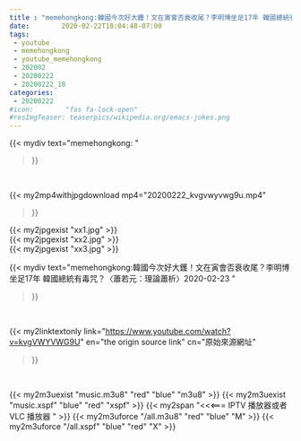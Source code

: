 ```yaml
---
title : "memehongkong:韓國今次好大鑊！文在寅會否衰收尾？李明博坐足17年 韓國總統有毒咒？〈蕭若元：理論蕭析〉2020-02-23 "
date:        2020-02-22T18:04:48-07:00
tags:
 - youtube
 - memehongkong
 - youtube_memehongkong
 - 202002
 - 20200222
 - 20200222_18
categories:
 - 20200222
#icon:        "fas fa-lock-open"
#resImgTeaser: teaserpics/wikipedia.org/emacs-jokes.png
---
```


{{< mydiv text="memehongkong: "
>}}
<br>


{{< my2mp4withjpgdownload mp4="20200222_kvgvwyvwg9u.mp4"
>}}

{{< my2jpgexist "xx1.jpg" >}}<br>
{{< my2jpgexist "xx2.jpg" >}}<br>
{{< my2jpgexist "xx3.jpg" >}}<br>



{{< mydiv text="memehongkong:韓國今次好大鑊！文在寅會否衰收尾？李明博坐足17年 韓國總統有毒咒？〈蕭若元：理論蕭析〉2020-02-23 "
>}}
<br>

{{< my2linktextonly link="https://www.youtube.com/watch?v=kvgVWYVWG9U"
en="the origin source link" cn="原始來源網址"
>}}


<br>

{{< my2m3uexist "music.m3u8" "red"  "blue" "m3u8" >}} {{< my2m3uexist "music.xspf" "blue" "red"  "xspf" >}} {{< my2span "<<<=== IPTV 播放器或者 VLC 播放器 " >}} {{< my2m3uforce "/all.m3u8" "red"  "blue" "M" >}} {{< my2m3uforce "/all.xspf" "blue" "red"  "X" >}} 
